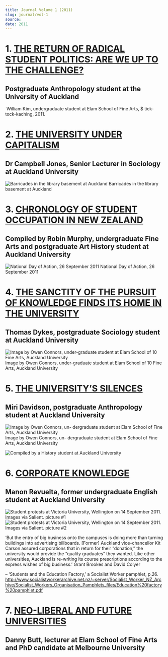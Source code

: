 ```yaml
---
title: Journal Volume 1 (2011)
slug: journal/vol-1
source: 
date: 2011
---
```


# 1. [THE RETURN OF RADICAL STUDENT POLITICS: ARE WE UP TO THE CHALLENGE?](/journal/vol-1/the-return-of-radical-student-politics)
## Postgraduate Anthropology student at the University of Auckland

![]()
William Kim, undergraduate student at Elam School of Fine Arts, $ tick-tock-kaching, 2011.

# 2. [THE UNIVERSITY UNDER CAPITALISM](/journal/vol-1/the-university-under-capitalism)
## Dr Campbell Jones, Senior Lecturer in Sociology at Auckland University

![Barricades in the library basement at Auckland]()
Barricades in the library basement at Auckland

# 3. [CHRONOLOGY OF STUDENT OCCUPATION IN NEW ZEALAND](/journal/vol-1/chronology-of-student-occupation-in-new-zealand)
## Compiled by Robin Murphy, undergraduate Fine Arts and postgraduate Art History student at Auckland University

![National Day of Action, 26 September 2011]()
National Day of Action, 26 September 2011

# 4. [THE SANCTITY OF THE PURSUIT OF KNOWLEDGE FINDS ITS HOME IN THE UNIVERSITY](/journal/vol-1/the-sanctity-of-the-pursuit-of-knowledge-finds-its-home-in-the-university)
## Thomas Dykes, postgraduate Sociology student at Auckland University

![Image by Owen Connors, under-graduate student at Elam School of 10 Fine Arts, Auckland University]()
Image by Owen Connors, under-graduate student at Elam School of 10 Fine Arts, Auckland University

<!-- THE UNIVERSITY’S SILENCES -->
# 5. [THE UNIVERSITY’S SILENCES](/journal/vol-1/the-universitys-silences)
## Miri Davidson, postgraduate Anthropology student at Auckland University

![Image by Owen Connors, un- dergraduate student at Elam School of Fine Arts, Auckland University]()
Image by Owen Connors, un- dergraduate student at Elam School of Fine Arts, Auckland University

![Compiled by a History student at Auckland University]()

# 6. [CORPORATE KNOWLEDGE](/journal/vol-1/corporate-knowledge)
## Manon Revuelta, former undergraduate English student at Auckland University

![Student protests at Victoria University, Wellington on 14 September 2011. Images via
Salient. picture #1]()
![Student protests at Victoria University, Wellington on 14 September 2011. Images via
Salient. picture #2]()


‘But the entry of big business onto the campuses is doing more than turning buildings into advertising billboards. [Former] Auckland vice-chancellor Kit Carson assured corporations that in return for their “donation,” the university would provide the “quality graduates” they wanted. Like other universities, Auckland is re-writing its course prescriptions according to the express wishes of big business.’
Grant Brookes and David Colyer

– ‘Students and the Education Factory,’ a Socialist Worker pamphlet, p.26. http://www.socialistworkerarchive.net.nz/~server/Socialist_Worker_NZ_Archive/Socialist_Workers_Organisation_Pamphlets_files/Education%20factory%20pamphlet.pdf

# 7. [NEO-LIBERAL AND FUTURE UNIVERSITIES](/journal/vol-1/neo-liberal-and-future-universities)
## Danny Butt, lecturer at Elam School of Fine Arts and PhD candidate at Melbourne University